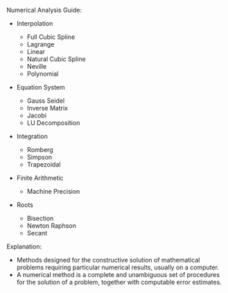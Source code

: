 Numerical Analysis Guide:
  
* Interpolation
  - Full Cubic Spline
  - Lagrange
  - Linear
  - Natural Cubic Spline
  - Neville
  - Polynomial
  
* Equation System
  - Gauss Seidel
  - Inverse Matrix
  - Jacobi
  - LU Decomposition
  
* Integration
  - Romberg
  - Simpson
  - Trapezoidal
  
* Finite Arithmetic
  - Machine Precision
  
* Roots
  - Bisection
  - Newton Raphson
  - Secant
  
Explanation: 
  - Methods designed for the constructive solution of mathematical problems requiring particular numerical results, usually on a computer.
  - A numerical method is a complete and unambiguous set of procedures for the solution of a problem, together with computable error estimates.
